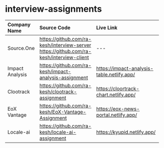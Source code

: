 # interview-assignments

| Company Name | Source Code   | Live Link     | Time Given    | Type   |
| :---         |     :---      |          :--- |        :--- |  :--- |
| Source.One  | https://github.com/ra-kesh/interview-server<br>https://github.com/ra-kesh/interview-client  | --- | 1hr | live coding |
| Impact Analysis  | https://github.com/ra-kesh/impact-analysis-assignment  | https://impact-analysis-table.netlify.app/| 6hr | hackerearth |
| Clootrack | https://github.com/ra-kesh/clootrack-assignment  | https://cloortrack-chart.netlify.app/| 6hr | hackerearth |
| EoX Vantage | https://github.com/ra-kesh/EoX-Vantage-Assignment  | https://eox-news-portal.netlify.app/ | 6hr | hackerearth |
| Locale-ai | https://github.com/ra-kesh/locale-ai-assignment  | https://kyupid.netlify.app/ | 2days | take home |



